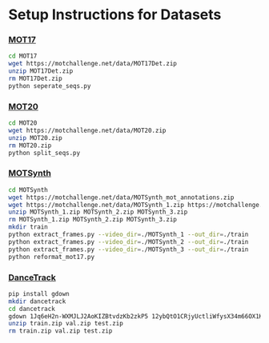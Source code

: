 # Setup Instructions for Datasets

### [MOT17](https://motchallenge.net/data/MOT17Det)
```bash
cd MOT17
wget https://motchallenge.net/data/MOT17Det.zip
unzip MOT17Det.zip
rm MOT17Det.zip
python seperate_seqs.py
```

### [MOT20](https://motchallenge.net/data/MOT20)
```bash
cd MOT20
wget https://motchallenge.net/data/MOT20.zip
unzip MOT20.zip
rm MOT20.zip
python split_seqs.py
```

### [MOTSynth](https://motchallenge.net/data/MOTSynth-MOT-CVPR22/)
```bash
cd MOTSynth
wget https://motchallenge.net/data/MOTSynth_mot_annotations.zip
wget https://motchallenge.net/data/MOTSynth_1.zip https://motchallenge.net/data/MOTSynth_2.zip https://motchallenge.net/data/MOTSynth_3.zip
unzip MOTSynth_1.zip MOTSynth_2.zip MOTSynth_3.zip
rm MOTSynth_1.zip MOTSynth_2.zip MOTSynth_3.zip
mkdir train
python extract_frames.py --video_dir=./MOTSynth_1 --out_dir=./train
python extract_frames.py --video_dir=./MOTSynth_2 --out_dir=./train
python extract_frames.py --video_dir=./MOTSynth_3 --out_dir=./train
python reformat_mot17.py
```

### [DanceTrack](https://dancetrack.github.io/)
```bash
pip install gdown
mkdir dancetrack
cd dancetrack
gdown 1Jq6eH2n-WXMJLJ2AoKIZBtvdzKb2zkP5 12ybQtO1CRjyUctliWfysX34m66OX1Kvd 1AacPqd8iM2qD1OaYS9NklvKGyCl-vvZG
unzip train.zip val.zip test.zip
rm train.zip val.zip test.zip
```